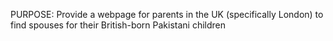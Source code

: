 PURPOSE: Provide a webpage for parents in the UK (specifically London) to find spouses for their British-born Pakistani children

